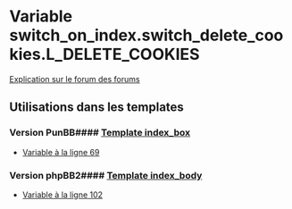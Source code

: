 # Variable switch_on_index.switch_delete_cookies.L_DELETE_COOKIES
[Explication sur le forum des forums](http://forum.forumactif.com/t294113-listing-des-variables#switch_on_index.switch_delete_cookies.L_DELETE_COOKIES)
## Utilisations dans les templates
### Version PunBB#### [Template index_box](punbb/index_box.md)
* [Variable à la ligne 69](../punbb/index_box.tpl#L69)
### Version phpBB2#### [Template index_body](subsilver/index_body.md)
* [Variable à la ligne 102](../subsilver/index_body.tpl#L102)